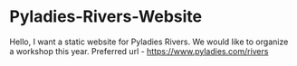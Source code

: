 # Pyladies-Rivers-Website
Hello, I want a static website for Pyladies Rivers. We would like to organize a workshop this year. Preferred url - https://www.pyladies.com/rivers
